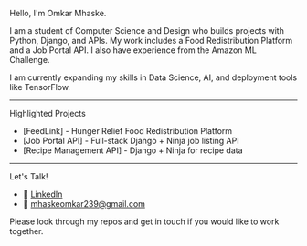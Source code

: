 Hello, I'm Omkar Mhaske.

I am a student of Computer Science and Design who builds projects with Python, Django, and APIs. My work includes a Food Redistribution Platform and a Job Portal API. I also have experience from the Amazon ML Challenge.

I am currently expanding my skills in Data Science, AI, and deployment tools like TensorFlow.

---

Highlighted Projects

- [FeedLink] - Hunger Relief Food Redistribution Platform  
- [Job Portal API] - Full-stack Django + Ninja job listing API  
- [Recipe Management API] - Django + Ninja for recipe data

---

Let's Talk!

- 🔗 [LinkedIn](https://www.linkedin.com/in/omkar-mhaske-b90026258/)  
- 📧 mhaskeomkar239@gmail.com  

Please look through my repos and get in touch if you would like to work together.
